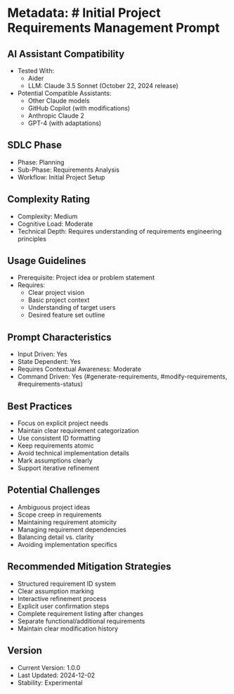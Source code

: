 # Metadata: # Initial Project Requirements Management Prompt

## AI Assistant Compatibility
- Tested With: 
  * Aider
  * LLM: Claude 3.5 Sonnet (October 22, 2024 release)
- Potential Compatible Assistants: 
  * Other Claude models
  * GitHub Copilot (with modifications)
  * Anthropic Claude 2
  * GPT-4 (with adaptations)

## SDLC Phase
- Phase: Planning
- Sub-Phase: Requirements Analysis
- Workflow: Initial Project Setup

## Complexity Rating
- Complexity: Medium
- Cognitive Load: Moderate
- Technical Depth: Requires understanding of requirements engineering principles

## Usage Guidelines
- Prerequisite: Project idea or problem statement
- Requires: 
  * Clear project vision
  * Basic project context
  * Understanding of target users
  * Desired feature set outline

## Prompt Characteristics
- Input Driven: Yes
- State Dependent: Yes
- Requires Contextual Awareness: Moderate
- Command Driven: Yes (#generate-requirements, #modify-requirements, #requirements-status)

## Best Practices
- Focus on explicit project needs
- Maintain clear requirement categorization
- Use consistent ID formatting
- Keep requirements atomic
- Avoid technical implementation details
- Mark assumptions clearly
- Support iterative refinement

## Potential Challenges
- Ambiguous project ideas
- Scope creep in requirements
- Maintaining requirement atomicity
- Managing requirement dependencies
- Balancing detail vs. clarity
- Avoiding implementation specifics

## Recommended Mitigation Strategies
- Structured requirement ID system
- Clear assumption marking
- Interactive refinement process
- Explicit user confirmation steps
- Complete requirement listing after changes
- Separate functional/additional requirements
- Maintain clear modification history

## Version
- Current Version: 1.0.0
- Last Updated: 2024-12-02
- Stability: Experimental
